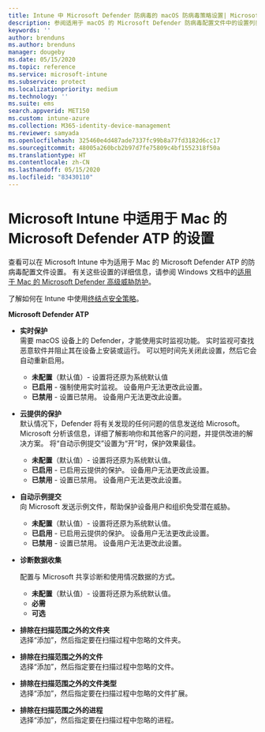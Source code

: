 ```yaml
---
title: Intune 中 Microsoft Defender 防病毒的 macOS 防病毒策略设置| Microsoft Docs
description: 参阅适用于 macOS 的 Microsoft Defender 防病毒配置文件中的设置列表。 此配置文件是 Microsoft Intune 中适用于 macOS 的终结点安全防病毒策略的一部分。
keywords: ''
author: brenduns
ms.author: brenduns
manager: dougeby
ms.date: 05/15/2020
ms.topic: reference
ms.service: microsoft-intune
ms.subservice: protect
ms.localizationpriority: medium
ms.technology: ''
ms.suite: ems
search.appverid: MET150
ms.custom: intune-azure
ms.collection: M365-identity-device-management
ms.reviewer: samyada
ms.openlocfilehash: 325460e4d487ade7337fc99b8a77fd3182d6cc17
ms.sourcegitcommit: 48005a260bcb2b97d7fe75809c4bf1552318f50a
ms.translationtype: HT
ms.contentlocale: zh-CN
ms.lasthandoff: 05/15/2020
ms.locfileid: "83430110"
---
```

# <a name="settings-for-microsoft-defender-atp-for-mac-in-microsoft-intune"></a>Microsoft Intune 中适用于 Mac 的 Microsoft Defender ATP 的设置

查看可以在 Microsoft Intune 中为适用于 Mac 的 Microsoft Defender ATP 的防病毒配置文件设置。 有关这些设置的详细信息，请参阅 Windows 文档中的[适用于 Mac 的 Microsoft Defender 高级威胁防护](https://docs.microsoft.com/windows/security/threat-protection/microsoft-defender-atp/microsoft-defender-atp-mac)。

了解如何在 Intune 中使用[终结点安全策略](../protect/endpoint-security-policy.md)。

**Microsoft Defender ATP**

- **实时保护**  
  需要 macOS 设备上的 Defender，才能使用实时监视功能。 实时监视可查找恶意软件并阻止其在设备上安装或运行。 可以短时间先关闭此设置，然后它会自动重新启用。

  - **未配置**（默认值）- 设置将还原为系统默认值
  - **已启用** - 强制使用实时监视。 设备用户无法更改此设置。
  - **已禁用** - 设置已禁用。 设备用户无法更改此设置。

- **云提供的保护**  
  默认情况下，Defender 将有关发现的任何问题的信息发送给 Microsoft。 Microsoft 分析该信息，详细了解影响你和其他客户的问题，并提供改进的解决方案。 将“自动示例提交”设置为“开”时，保护效果最佳。

  - **未配置**（默认值）- 设置将还原为系统默认值。
  - **已启用** - 已启用云提供的保护。 设备用户无法更改此设置。
  - **已禁用** - 设置已禁用。 设备用户无法更改此设置。

- **自动示例提交**  
  向 Microsoft 发送示例文件，帮助保护设备用户和组织免受潜在威胁。

  - **未配置**（默认值）- 设置将还原为系统默认值。
  - **已启用** - 已启用云提供的保护。  设备用户无法更改此设置。
  - **已禁用** - 设置已禁用。 设备用户无法更改此设置。

- **诊断数据收集**

  配置与 Microsoft 共享诊断和使用情况数据的方式。

  - **未配置**（默认值）- 设置将还原为系统默认值。
  - **必需**
  - **可选**

- **排除在扫描范围之外的文件夹**  
  选择“添加”，然后指定要在扫描过程中忽略的文件夹。

- **排除在扫描范围之外的文件**  
  选择“添加”，然后指定要在扫描过程中忽略的文件。

- **排除在扫描范围之外的文件类型**  
  选择“添加”，然后指定要在扫描过程中忽略的文件扩展。

- **排除在扫描范围之外的进程**  
  选择“添加”，然后指定要在扫描过程中忽略的进程。
